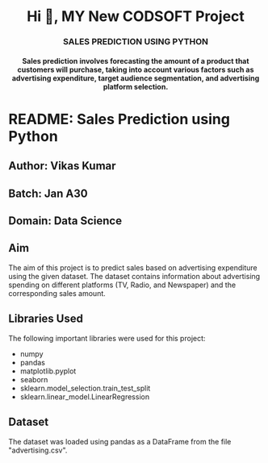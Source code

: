 <h1 align="center">Hi 👋, MY New CODSOFT Project</h1>
<h3 align="center">SALES PREDICTION USING PYTHON</h3>
<h4 align="center">Sales prediction involves forecasting the amount of a product that
customers will purchase, taking into account various factors such as
advertising expenditure, target audience segmentation, and
advertising platform selection.</h4>

# README: Sales Prediction using Python

## Author: Vikas Kumar

## Batch: Jan A30

## Domain: Data Science

## Aim

The aim of this project is to predict sales based on advertising expenditure using the given dataset. The dataset contains information about advertising spending on different platforms (TV, Radio, and Newspaper) and the corresponding sales amount.

## Libraries Used

The following important libraries were used for this project:

- numpy
- pandas
- matplotlib.pyplot
- seaborn
- sklearn.model_selection.train_test_split
- sklearn.linear_model.LinearRegression

## Dataset

The dataset was loaded using pandas as a DataFrame from the file "advertising.csv".
